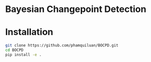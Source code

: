 

Bayesian Changepoint Detection
==============================

# Installation

```bash
git clone https://github.com/phamquiluan/BOCPD.git
cd BOCPD
pip install -e .
```
